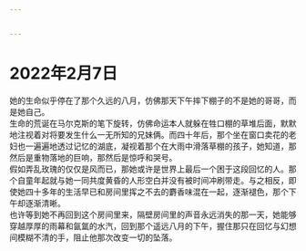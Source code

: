 ```yaml
---


---
```


<h1 id="年2月7日"><span class="prefix"></span><span class="content">2022年2月7日</span><span class="suffix"></span></h1>
<p>她的生命似乎停在了那个久远的八月，仿佛那天下午摔下棚子的不是她的哥哥，而是她自己。<br>
生命的荒诞在马尔克斯的笔下旋转，仿佛命运本人就躲在牲口棚的草堆后面，默默地注视着对将要发生什么一无所知的兄妹俩。而四十年后，那个坐在窗口卖花的老妇也一遍遍地透过记忆的湖底，凝视着那个在大雨中滑落草棚的孩子，她知道，那然后是重物落地的巨响，那然后是惊呼和哭号。<br>
假如弄乱玫瑰的仅仅是风而已，那她或许是世界上最后一个困于这段回忆的人。那个自童年起就与她一同共度黄昏的人形空白并没有被时间冲刷带走。与之相反，即使她四十多年的生活早已和房间里挥之不去的麝香味混在一起，逐渐褪色，那个下午却逐渐清晰。<br>
也许等到她不再回到这个房间里来，隔壁房间里的声音永远消失的那一天，她能够穿越厚厚的雨幕和氤氲的水汽，回到那个遥远八月的下午，握住那只在回忆与幻想间模糊不清的手，阻止他那次改变一切的坠落。</p>

